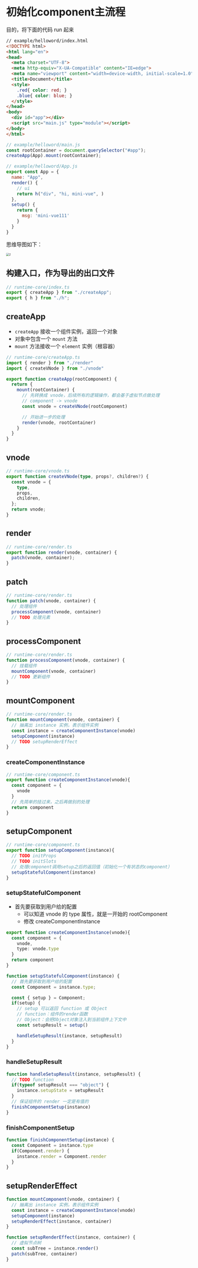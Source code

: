# 初始化component主流程

目的，将下面的代码 run 起来

```html
// example/helloword/index.html
<!DOCTYPE html>
<html lang="en">
<head>
  <meta charset="UTF-8">
  <meta http-equiv="X-UA-Compatible" content="IE=edge">
  <meta name="viewport" content="width=device-width, initial-scale=1.0">
  <title>Document</title>
  <style>
    .red{ color: red; }
    .blue{ color: blue; }
  </style>
</head>
<body>
  <div id="app"></div>
  <script src="main.js" type="module"></script>
</body>
</html>
```

```js
// example/helloword/main.js
const rootContainer = document.querySelector("#app");
createApp(App).mount(rootContainer);
```

```js
// example/helloword/App.js
export const App = {
  name: "App",
  render() {
    // ui
    return h("div", "hi, mini-vue", )
  },
  setup() {
    return {
      msg: 'mini-vue111'
    }
  }
}
```



思维导图如下：

<img src=".\assets\2.png" alt="2" style="zoom:50%;" />



## 构建入口，作为导出的出口文件

```ts
// runtime-core/index.ts
export { createApp } from "./createApp";
export { h } from "./h";
```



## createApp

- `createApp` 接收一个组件实例，返回一个对象
- 对象中包含一个 `mount` 方法
- `mount` 方法接收一个 `element` 实例（根容器）

```ts
// runtime-core/createApp.ts
import { render } from "./render"
import { createVNode } from "./vnode"

export function createApp(rootComponent) {
  return {
    mount(rootContainer) {
      // 先转换成 vnode，后续所有的逻辑操作，都会基于虚拟节点做处理
      // component -> vnode
      const vnode = createVNode(rootComponent)

      // 开始进一步的处理
      render(vnode, rootContainer)
    }
  }
}
```

## vnode

```ts
// runtime-core/vnode.ts
export function createVNode(type, props?, children?) {
  const vnode = {
    type,
    props,
    children,
  };
  return vnode;
}
```

## render

```ts
// runtime-core/render.ts
export function render(vnode, container) {
  patch(vnode, container);
}
```

## patch

```ts
// runtime-core/render.ts
function patch(vnode, container) {
  // 处理组件
  processComponent(vnode, container)
  // TODO 处理元素
}
```

## processComponent

```ts
// runtime-core/render.ts
function processComponent(vnode, container) {
  // 挂载组件
  mountComponent(vnode, container)
  // TODO 更新组件
}
```

## mountComponent

```ts
// runtime-core/render.ts
function mountComponent(vnode, container) {
  // 抽离出 instance 实例，表示组件实例
  const instance = createComponentInstance(vnode)
  setupComponent(instance)
  // TODO setupRenderEffect
}
```

### createComponentInstance

```ts
// runtime-core/component.ts
export function createComponentInstance(vnode){
  const component = {
    vnode
  }
  // 先简单的挂过来，之后再做别的处理
  return component
}
```

## setupComponent

```ts
// runtime-core/component.ts
export function setupComponent(instance){
  // TODO initProps
  // TODO initSlots
  // 处理component调用setup之后的返回值（初始化一个有状态的component）
  setupStatefulComponent(instance)
}
```

### setupStatefulComponent

- 首先要获取到用户给的配置
  - 可以知道 vnode 的 type 属性，就是一开始的 rootComponent
  - 修改 createComponentInstance

```ts
export function createComponentInstance(vnode){
  const component = {
    vnode,
    type: vnode.type
  }
  return component
}
```

```ts
function setupStatefulComponent(instance) {
  // 首先要获取到用户给的配置
  const Component = instance.type;

  const { setup } = Component;
  if(setup) {
    // setup 可以返回 function 或 Object
    // function：组件的render函数
    // Object：会把Object对象注入到当前组件上下文中
    const setupResult = setup()

    handleSetupResult(instance, setupResult)
  }
}
```

### handleSetupResult

```ts
function handleSetupResult(instance, setupResult) {
  // TODO function
  if(typeof setupResult === "object") {
    instance.setupState = setupResult
  }
  // 保证组件的 render 一定是有值的
  finishComponentSetup(instance)
}
```

### finishComponentSetup

```ts
function finishComponentSetup(instance) {
  const Component = instance.type
  if(Component.render) {
    instance.render = Component.render
  }
}
```



## setupRenderEffect

```ts
function mountComponent(vnode, container) {
  // 抽离出 instance 实例，表示组件实例
  const instance = createComponentInstance(vnode)
  setupComponent(instance)
  setupRenderEffect(instance, container)
}
```

```ts
function setupRenderEffect(instance, container) {
  // 虚拟节点树
  const subTree = instance.render()
  patch(subTree, container)
}
```















